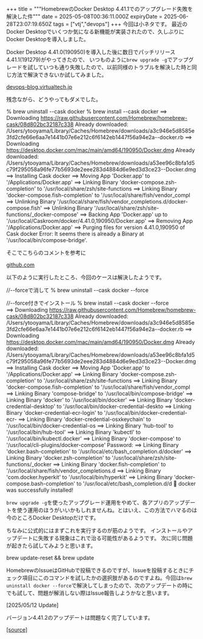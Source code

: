 +++
title = """HomebrewのDocker Desktop 4.41.1でのアップグレード失敗を解決した件"""
date = 2025-05-08T00:36:11.000Z
expiryDate = 2025-06-28T23:07:19.650Z
tags = ["vtj","devops"]
+++
今回は小ネタです。 最近のDocker Desktopでいくつか気になる新機能が実装されたので、久しぶりにDocker Desktopを導入しました。

Docker Desktop 4.41.0(190950)を導入した後に数日でパッチリリース4.41.1(191279)がやってきたので、 いつものように`brew upgrade -g`でアップグレードを試していつも通り失敗したので、以前同様のトラブルを解決した時と同じ方法で解決できないか試してみました。

[devops-blog.virtualtech.jp](https://devops-blog.virtualtech.jp/entry/20230719/1689734993)

残念ながら、どうやってもダメでした。

% brew uninstall --cask docker
% brew install --cask docker
==> Downloading https://raw.githubusercontent.com/Homebrew/homebrew-cask/08d802bc32187c338
Already downloaded: /Users/ytooyama/Library/Caches/Homebrew/downloads/a3c946e5d8585e3fd2cfe66e6aa7e1441b07e6e212c6f6142eb1447f56a94e2a--docker.rb
==> Downloading https://desktop.docker.com/mac/main/amd64/190950/Docker.dmg
Already downloaded: /Users/ytooyama/Library/Caches/Homebrew/downloads/a53ee96c8bfa1d5c79f295058a96fe77b5693de2eee283d4884d6e9ed3d3ce23--Docker.dmg
==> Installing Cask docker
==> Moving App 'Docker.app' to '/Applications/Docker.app'
==> Linking Binary 'docker-compose.zsh-completion' to '/usr/local/share/zsh/site-functions
==> Linking Binary 'docker-compose.fish-completion' to '/usr/local/share/fish/vendor\_compl
==> Unlinking Binary '/usr/local/share/fish/vendor\_completions.d/docker-compose.fish'
==> Unlinking Binary '/usr/local/share/zsh/site-functions/\_docker-compose'
==> Backing App 'Docker.app' up to '/usr/local/Caskroom/docker/4.41.0,190950/Docker.app'
==> Removing App '/Applications/Docker.app'
==> Purging files for version 4.41.0,190950 of Cask docker
Error: It seems there is already a Binary at '/usr/local/bin/compose-bridge'.

そこでこちらのコメントを参考に

[github.com](https://github.com/docker/for-mac/issues/7046#issuecomment-2580921752)

以下のように実行したところ、今回のケースは解決したようです。

//--forceで消して
% brew uninstall --cask docker --force

//--force付きでインストール
% brew install --cask docker --force   
==> Downloading https://raw.githubusercontent.com/Homebrew/homebrew-cask/08d802bc32187c338
Already downloaded: /Users/ytooyama/Library/Caches/Homebrew/downloads/a3c946e5d8585e3fd2cfe66e6aa7e1441b07e6e212c6f6142eb1447f56a94e2a--docker.rb
==> Downloading https://desktop.docker.com/mac/main/amd64/190950/Docker.dmg
Already downloaded: /Users/ytooyama/Library/Caches/Homebrew/downloads/a53ee96c8bfa1d5c79f295058a96fe77b5693de2eee283d4884d6e9ed3d3ce23--Docker.dmg
==> Installing Cask docker
==> Moving App 'Docker.app' to '/Applications/Docker.app'
==> Linking Binary 'docker-compose.zsh-completion' to '/usr/local/share/zsh/site-functions
==> Linking Binary 'docker-compose.fish-completion' to '/usr/local/share/fish/vendor\_compl
==> Linking Binary 'compose-bridge' to '/usr/local/bin/compose-bridge'
==> Linking Binary 'docker' to '/usr/local/bin/docker'
==> Linking Binary 'docker-credential-desktop' to '/usr/local/bin/docker-credential-deskto
==> Linking Binary 'docker-credential-ecr-login' to '/usr/local/bin/docker-credential-ecr-
==> Linking Binary 'docker-credential-osxkeychain' to '/usr/local/bin/docker-credential-os
==> Linking Binary 'hub-tool' to '/usr/local/bin/hub-tool'
==> Linking Binary 'kubectl' to '/usr/local/bin/kubectl.docker'
==> Linking Binary 'docker-compose' to '/usr/local/cli-plugins/docker-compose'
Password:
==> Linking Binary 'docker.bash-completion' to '/usr/local/etc/bash\_completion.d/docker'
==> Linking Binary 'docker.zsh-completion' to '/usr/local/share/zsh/site-functions/\_docker
==> Linking Binary 'docker.fish-completion' to '/usr/local/share/fish/vendor\_completions.d
==> Linking Binary 'com.docker.hyperkit' to '/usr/local/bin/hyperkit'
==> Linking Binary 'docker-compose.bash-completion' to '/usr/local/etc/bash\_completion.d/d
🍺  docker was successfully installed!

`brew upgrade -g`を使ったアップグレード運用をやめて、各アプリのアップデートを使う運用のほうがいいかもしれませんね。とはいえ、この方法でハマるのは今のところDocker Desktopだけです。

ちなみに公式的にはまずこれを実行するのが筋のようです。 インストールやアップデートに失敗する現象はこれで治る可能性があるようです。 次に同じ問題が起きたら試してみようと思います。

brew update-reset && brew update 

HomebrewのIssueはGitHubで投稿できるのですが、Issueを投稿するときにチェック項目にこのコマンドを試したかの選択肢があるのですよね。今回は`brew uninstall docker --force`で解決してしまったので、次のアップデートの時にでも試して、問題が解消しない際はIssue報告しようかなと思います。

\[2025/05/12 Update\]

バージョン4.41.2のアップデートは問題なく完了しています。

[[source]](https://devops-blog.virtualtech.jp/entry/20250508/1746664571)
